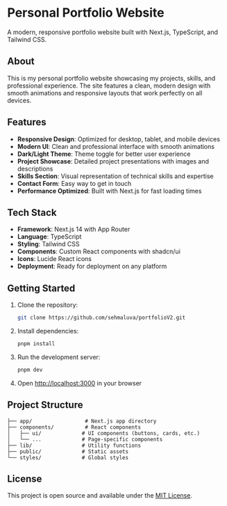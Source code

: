 # Personal Portfolio Website

A modern, responsive portfolio website built with Next.js, TypeScript, and Tailwind CSS.

## About

This is my personal portfolio website showcasing my projects, skills, and professional experience. The site features a clean, modern design with smooth animations and responsive layouts that work perfectly on all devices.

## Features

- **Responsive Design**: Optimized for desktop, tablet, and mobile devices
- **Modern UI**: Clean and professional interface with smooth animations
- **Dark/Light Theme**: Theme toggle for better user experience
- **Project Showcase**: Detailed project presentations with images and descriptions
- **Skills Section**: Visual representation of technical skills and expertise
- **Contact Form**: Easy way to get in touch
- **Performance Optimized**: Built with Next.js for fast loading times

## Tech Stack

- **Framework**: Next.js 14 with App Router
- **Language**: TypeScript
- **Styling**: Tailwind CSS
- **Components**: Custom React components with shadcn/ui
- **Icons**: Lucide React icons
- **Deployment**: Ready for deployment on any platform

## Getting Started

1. Clone the repository:
   ```bash
   git clone https://github.com/sehmaluva/portfolioV2.git
   ```

2. Install dependencies:
   ```bash
   pnpm install
   ```

3. Run the development server:
   ```bash
   pnpm dev
   ```

4. Open [http://localhost:3000](http://localhost:3000) in your browser

## Project Structure

```
├── app/                 # Next.js app directory
├── components/          # React components
│   ├── ui/             # UI components (buttons, cards, etc.)
│   └── ...             # Page-specific components
├── lib/                # Utility functions
├── public/             # Static assets
└── styles/             # Global styles
```

## License

This project is open source and available under the [MIT License](LICENSE).